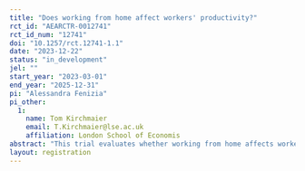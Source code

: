 ```yaml
---
title: "Does working from home affect workers' productivity?"
rct_id: "AEARCTR-0012741"
rct_id_num: "12741"
doi: "10.1257/rct.12741-1.1"
date: "2023-12-22"
status: "in_development"
jel: ""
start_year: "2023-03-01"
end_year: "2025-12-31"
pi: "Alessandra Fenizia"
pi_other:
  1:
    name: Tom Kirchmaier
    email: T.Kirchmaier@lse.ac.uk
    affiliation: London School of Economis
abstract: "This trial evaluates whether working from home affects workers' productivity. "
layout: registration
---
```


